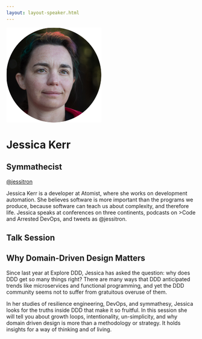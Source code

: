 ```yaml
---
layout: layout-speaker.html
---
```

<div class="container section featured-speaker">
  <div class="row">
    <div class="col-xs-12 col-sm-2 img-container">
      <img class="speaker-page-img" src="../img/speakers/Jessica-Kerr-ON.png">
    </div>
    <div class="col-xs-12 col-sm-10 copy-container">
        <h1 class="speaker-header">Jessica Kerr</h1>
        <h2 class="speaker-subtitle">Symmathecist</h2>
        <p><a class="speaker-handle" href="https://twitter.com/jessitron" target="_blank">@jessitron</a></p>
        <p>Jessica Kerr is a developer at Atomist, where she works on development automation. She believes software is more important than the programs we produce, because software can teach us about complexity, and therefore life. Jessica speaks at conferences on three continents, podcasts on >Code and Arrested DevOps, and tweets as @jessitron.</p>
        <h2 class="speaker-subheader">Talk Session</h2>
        <h2 class="speaker-subheader gold">Why Domain-Driven Design Matters</h2>
        <p>Since last year at Explore DDD, Jessica has asked the question: why does DDD get so many things right? There are many ways that DDD anticipated trends like microservices and functional programming, and yet the DDD community seems not to suffer from gratuitous overuse of them.</p>
        <p>In her studies of resilience engineering, DevOps, and symmathesy, Jessica looks for the truths inside DDD that make it so fruitful. In this session she will tell you about growth loops, intentionality, un-simplicity, and why domain driven design is more than a methodology or strategy. It holds insights for a way of thinking and of living.</p>
    </div>
  </div>
</div>